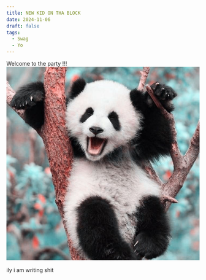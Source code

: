 ```yaml
---
title: NEW KID ON THA BLOCK
date: 2024-11-06
draft: false
tags:
  - Swag
  - Yo
---
```


Welcome to the party !!! 
![Image Description](/images/panda%20_%20aesthetic.jpeg)





















ily
i am writing shit